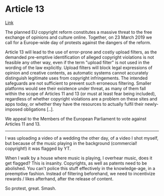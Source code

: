 # Article 13

[Link](https://savetheinternet.info/demos)

The planned EU copyright reform constitutes a massive threat to the
free exchange of opinions and culture online. Together, on 23 March
2019 we call for a Europe-wide day of protests against the dangers of
the reform.

Article 13 will lead to the use of error-prone and costly upload
filters, as the demanded pre-emptive identification of alleged
copyright violations is not feasible any other way, even if the term
"upload filter" is not used in the wording of the law explicitly.
Upload filters will block legal expressions of opinion and creative
contents, as automatic systems cannot accurately distinguish
legitimate uses from copyright infringements. The intended safeguards
are not sufficient to prevent such erroneous filtering.  Smaller
platforms would see their existence under threat, as many of them fall
within the scope of Articles 11 and 13 (or must at least fear being
included), regardless of whether copyright violations are a problem on
these sites and apps today, or whether they have the resources to
actually fulfil their newly-imposed obligations [..].

We appeal to the Members of the European Parliament to vote against
Articles 11 and 13.

---

I was uploading a video of a wedding the other day, of a video I shot
myself, but because of the music playing in the background
(commercial! copyright!) it was flagged by YT.

When I walk by a house where music is playing, I overhear music, does
it get flagged? This is insanity. Copyrights, as well as patents need
to be abolished. You can't police this stuff effectively in the
knowledge-age, in a preemptive fashion. Instead of filtering
beforehand, we need to incentivize rewards / likes afterhand, after
the release of content.

So protest, great. Smash.




